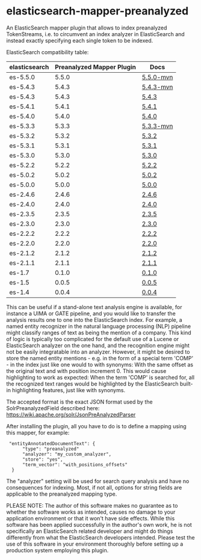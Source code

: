 elasticsearch-mapper-preanalyzed
================================

An ElasticSearch mapper plugin that allows to index preanalyzed TokenStreams, i.e. to circumvent an index analyzer in ElasticSearch and instead exactly specifying each single token to be indexed.

ElasticSearch compatibility table:

| elasticsearch |  Preanalyzed Mapper Plugin | Docs
|---------------|----------------------------|------
| es-5.5.0      |  5.5.0 | [5.5.0-mvn](https://github.com/JULIELab/elasticsearch-mapper-preanalyzed/tree/es-5.5.0-mvn)
| es-5.4.3      |  5.4.3 | [5.4.3-mvn](https://github.com/JULIELab/elasticsearch-mapper-preanalyzed/tree/es-5.4.3-mvn)
| es-5.4.3      |  5.4.3 | [5.4.3](https://github.com/JULIELab/elasticsearch-mapper-preanalyzed/tree/es-5.4.3)
| es-5.4.1      |  5.4.1 | [5.4.1](https://github.com/JULIELab/elasticsearch-mapper-preanalyzed/tree/es-5.4.1)
| es-5.4.0      |  5.4.0 | [5.4.0](https://github.com/JULIELab/elasticsearch-mapper-preanalyzed/tree/es-5.4.0)
| es-5.3.3      |  5.3.3 | [5.3.3-mvn](https://github.com/JULIELab/elasticsearch-mapper-preanalyzed/tree/es-5.3.3-mvn)
| es-5.3.2      |  5.3.2 | [5.3.2](https://github.com/JULIELab/elasticsearch-mapper-preanalyzed/tree/es-5.3.2)
| es-5.3.1      |  5.3.1 | [5.3.1](https://github.com/JULIELab/elasticsearch-mapper-preanalyzed/tree/es-5.3.1)
| es-5.3.0      |  5.3.0 | [5.3.0](https://github.com/JULIELab/elasticsearch-mapper-preanalyzed/tree/es-5.3.0)
| es-5.2.2      |  5.2.2 | [5.2.2](https://github.com/JULIELab/elasticsearch-mapper-preanalyzed/tree/es-5.2.2)
| es-5.0.2      |  5.0.2 | [5.0.2](https://github.com/JULIELab/elasticsearch-mapper-preanalyzed/tree/es-5.0.2)
| es-5.0.0      |  5.0.0 | [5.0.0](https://github.com/JULIELab/elasticsearch-mapper-preanalyzed/tree/es-5.0.0)
| es-2.4.6      |  2.4.6 | [2.4.6](https://github.com/JULIELab/elasticsearch-mapper-preanalyzed/tree/es-2.4.6)
| es-2.4.0      |  2.4.0 | [2.4.0](https://github.com/JULIELab/elasticsearch-mapper-preanalyzed/tree/es-2.4.0)
| es-2.3.5      |  2.3.5 | [2.3.5](https://github.com/JULIELab/elasticsearch-mapper-preanalyzed/tree/es-2.3.5)
| es-2.3.0      |  2.3.0 | [2.3.0](https://github.com/JULIELab/elasticsearch-mapper-preanalyzed/tree/es-2.3.0)
| es-2.2.2      |  2.2.2 | [2.2.2](https://github.com/JULIELab/elasticsearch-mapper-preanalyzed/tree/es-2.2.2)
| es-2.2.0      |  2.2.0 | [2.2.0](https://github.com/JULIELab/elasticsearch-mapper-preanalyzed/tree/es-2.2.0)
| es-2.1.2      |  2.1.2 | [2.1.2](https://github.com/JULIELab/elasticsearch-mapper-preanalyzed/tree/es-2.1.2)
| es-2.1.1      |  2.1.1 | [2.1.1](https://github.com/JULIELab/elasticsearch-mapper-preanalyzed/tree/es-2.1.1)
| es-1.7		|  0.1.0 | [0.1.0](https://github.com/JULIELab/elasticsearch-mapper-preanalyzed/tree/es-1.7)
| es-1.5        |  0.0.5 | [0.0.5](https://github.com/JULIELab/elasticsearch-mapper-preanalyzed/tree/es-1.5)
| es-1.4        |  0.0.4 | [0.0.4](https://github.com/JULIELab/elasticsearch-mapper-preanalyzed/tree/es-1.4)

This can be useful if a stand-alone text analysis engine is available, for instance a UIMA or GATE pipeline, and you would like to transfer the analysis results one to one into the ElasticSearch index.
For example, a named entity recognizer in the natural language processing (NLP) pipeline might classify ranges of text as being the mention of a company. This kind of logic is typically too complicated for the default use of a Lucene or ElasticSearch analyzer on the one hand, and the recognition engine might not be easily integratable into an analyzer. However, it might be desired to store the named entity mentions - e.g. in the form of a special term 'COMP' - in the index just like one would to with synonyms: With the same offset as the original text and with position increment 0. This would cause highlighting to work as expected: When the term 'COMP' is searched for, all the recognized text ranges would be highlighted by the ElasticSearch built-in highlighting features, just like with synonyms.

The accepted format is the exact JSON format used by the SolrPreanalyzedField described here: https://wiki.apache.org/solr/JsonPreAnalyzedParser

After installing the plugin, all you have to do is to define a mapping using this mapper, for example:

     "entityAnnotatedDocumentText": {
          "type": "preanalyzed"
          "analyzer": "my_custom_analyzer",
          "store": "yes",
          "term_vector": "with_positions_offsets"
      }
        
The "analyzer" setting will be used for search query analysis and have no consequences for indexing.
Most, if not all, options for string fields are applicable to the preanalyzed mapping type.

PLEASE NOTE: The author of this software makes no guarantee as to whether the software works as intended, causes no damage to your application environment or that it won't have side effects. While this software has been applied successfully in the author's own work, he is not specifically an ElasticSearch related developer and might do things differently from what the ElasticSearch developers intended. Please test the use of this software in your environment thoroughly before setting up a production system employing this plugin.
